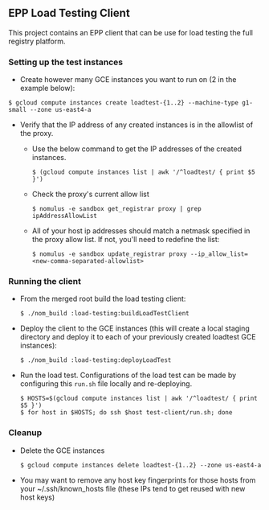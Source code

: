 ## EPP Load Testing Client

This project contains an EPP client that can be use for load testing the full 
registry platform.

### Setting up the test instances

*   Create however many GCE instances you want to run on (2 in the example
    below):

  ```shell
  $ gcloud compute instances create loadtest-{1..2} --machine-type g1-small --zone us-east4-a
  ```

* Verify that the IP address of any created instances is in the allowlist of the
  proxy.
    * Use the below command to get the IP addresses of the created instances.

        ```shell
        $ (gcloud compute instances list | awk '/^loadtest/ { print $5 }')
        ```

    * Check the proxy's current allow list

      ```shell
      $ nomulus -e sandbox get_registrar proxy | grep ipAddressAllowList
      ```

    * All of your host ip addresses should match a netmask specified in the proxy
      allow list. If not, you'll need to redefine the list:

      ```shell
      $ nomulus -e sandbox update_registrar proxy --ip_allow_list=<new-comma-separated-allowlist>
      ```


### Running the client

* From the merged root build the load testing client:
  ```shell
  $ ./nom_build :load-testing:buildLoadTestClient
    ```

* Deploy the client to the GCE instances (this will create a local staging 
directory and deploy it to each of your previously created loadtest GCE instances): 
  ```shell
  $ ./nom_build :load-testing:deployLoadTest
    ```

* Run the load test. Configurations of the load test can be made by configuring 
this `run.sh` file locally and re-deploying.

    ```shell
    $ HOSTS=$(gcloud compute instances list | awk '/^loadtest/ { print $5 }')
    $ for host in $HOSTS; do ssh $host test-client/run.sh; done
    ```

### Cleanup

* Delete the GCE instances

    ```shell
    $ gcloud compute instances delete loadtest-{1..2} --zone us-east4-a
    ```
  
* You may want to remove any host key fingerprints for those hosts from your ~/.ssh/known_hosts file (these IPs tend to get reused with new host keys)


